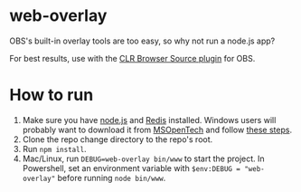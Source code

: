web-overlay
===========

OBS's built-in overlay tools are too easy, so why not run a node.js app?

For best results, use with the [CLR Browser Source plugin](https://obsproject.com/forum/resources/clr-browser-source-plugin.22/) for OBS.

How to run
==========
1. Make sure you have [node.js](http://nodejs.org/) and [Redis](http://redis.io) installed. Windows users will probably want to download it from [MSOpenTech](https://github.com/MSOpenTech/redis/releases) and follow [these steps](http://stackoverflow.com/questions/6476945/how-do-i-run-redis-on-windows/24046565#24046565).
2. Clone the repo change directory to the repo's root.
3. Run `npm install`.
4. Mac/Linux, run `DEBUG=web-overlay bin/www` to start the project. In Powershell, set an environment variable with `$env:DEBUG = "web-overlay"` before running `node bin/www`.
